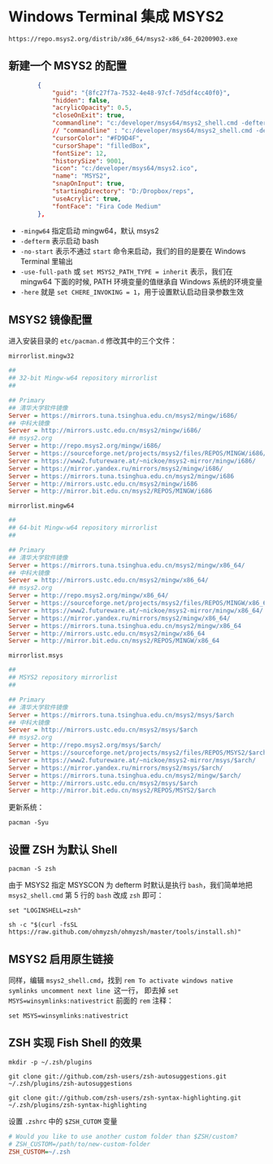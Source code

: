 # Windows Terminal 集成 MSYS2

```
https://repo.msys2.org/distrib/x86_64/msys2-x86_64-20200903.exe
```

## 新建一个 MSYS2 的配置

```json
        {
            "guid": "{8fc27f7a-7532-4e48-97cf-7d5df4cc40f0}",
            "hidden": false,
            "acrylicOpacity": 0.5,
            "closeOnExit": true,
            "commandline": "c:/developer/msys64/msys2_shell.cmd -defterm -no-start -use-full-path -here",
            // "commandline" : "c:/developer/msys64/msys2_shell.cmd -defterm -no-start -use-full-path -here -mingw64",
            "cursorColor": "#FD9D4F",
            "cursorShape": "filledBox",
            "fontSize": 12,
            "historySize": 9001,
            "icon": "c:/developer/msys64/msys2.ico",
            "name": "MSYS2",
            "snapOnInput": true,
            "startingDirectory": "D:/Dropbox/reps",
            "useAcrylic": true,
            "fontFace": "Fira Code Medium"
        },
```

- `-mingw64` 指定启动 mingw64，默认 msys2
- `-defterm` 表示启动 bash
- `-no-start` 表示不通过 `start` 命令来启动，我们的目的是要在 Windows Terminal 里输出
- `-use-full-path` 或 `set MSYS2_PATH_TYPE = inherit` 表示，我们在 mingw64 下面的时候, PATH 环境变量的值继承自 Windows 系统的环境变量
- `-here` 就是 `set CHERE_INVOKING = 1`，用于设置默认启动目录参数生效

## MSYS2 镜像配置

进入安装目录的 `etc/pacman.d` 修改其中的三个文件：

`mirrorlist.mingw32`

```ini
##
## 32-bit Mingw-w64 repository mirrorlist
##

## Primary
## 清华大学软件镜像
Server = https://mirrors.tuna.tsinghua.edu.cn/msys2/mingw/i686/
## 中科大镜像
Server = http://mirrors.ustc.edu.cn/msys2/mingw/i686/
## msys2.org
Server = http://repo.msys2.org/mingw/i686/
Server = https://sourceforge.net/projects/msys2/files/REPOS/MINGW/i686/
Server = https://www2.futureware.at/~nickoe/msys2-mirror/mingw/i686/
Server = https://mirror.yandex.ru/mirrors/msys2/mingw/i686/
Server = https://mirrors.tuna.tsinghua.edu.cn/msys2/mingw/i686
Server = http://mirrors.ustc.edu.cn/msys2/mingw/i686
Server = http://mirror.bit.edu.cn/msys2/REPOS/MINGW/i686
```

`mirrorlist.mingw64`

```ini
##
## 64-bit Mingw-w64 repository mirrorlist
##

## Primary
## 清华大学软件镜像
Server = https://mirrors.tuna.tsinghua.edu.cn/msys2/mingw/x86_64/
## 中科大镜像
Server = http://mirrors.ustc.edu.cn/msys2/mingw/x86_64/
## msys2.org
Server = http://repo.msys2.org/mingw/x86_64/
Server = https://sourceforge.net/projects/msys2/files/REPOS/MINGW/x86_64/
Server = https://www2.futureware.at/~nickoe/msys2-mirror/mingw/x86_64/
Server = https://mirror.yandex.ru/mirrors/msys2/mingw/x86_64/
Server = https://mirrors.tuna.tsinghua.edu.cn/msys2/mingw/x86_64
Server = http://mirrors.ustc.edu.cn/msys2/mingw/x86_64
Server = http://mirror.bit.edu.cn/msys2/REPOS/MINGW/x86_64
```

`mirrorlist.msys`

```ini
##
## MSYS2 repository mirrorlist
##

## Primary
## 清华大学软件镜像
Server = https://mirrors.tuna.tsinghua.edu.cn/msys2/msys/$arch
## 中科大镜像
Server = http://mirrors.ustc.edu.cn/msys2/msys/$arch
## msys2.org
Server = http://repo.msys2.org/msys/$arch/
Server = https://sourceforge.net/projects/msys2/files/REPOS/MSYS2/$arch/
Server = https://www2.futureware.at/~nickoe/msys2-mirror/msys/$arch/
Server = https://mirror.yandex.ru/mirrors/msys2/msys/$arch/
Server = https://mirrors.tuna.tsinghua.edu.cn/msys2/mingw/$arch/
Server = http://mirrors.ustc.edu.cn/msys2/msys/$arch
Server = http://mirror.bit.edu.cn/msys2/REPOS/MSYS2/$arch
```

更新系统：

```shell
pacman -Syu
```

## 设置 ZSH 为默认 Shell

```shell
pacman -S zsh
```

由于 MSYS2 指定 MSYSCON 为 defterm 时默认是执行 `bash`，我们简单地把 `msys2_shell.cmd` 第 5 行的 `bash` 改成 `zsh` 即可：

```shell
set "LOGINSHELL=zsh"
```

```shell
sh -c "$(curl -fsSL https://raw.github.com/ohmyzsh/ohmyzsh/master/tools/install.sh)"
```

## MSYS2 启用原生链接

同样，编辑 `msys2_shell.cmd`，找到 `rem To activate windows native symlinks uncomment next line `这一行， 即去掉 `set MSYS=winsymlinks:nativestrict` 前面的 `rem` 注释：

```
set MSYS=winsymlinks:nativestrict
```

## ZSH 实现 Fish Shell 的效果

```shell
mkdir -p ~/.zsh/plugins

git clone git://github.com/zsh-users/zsh-autosuggestions.git ~/.zsh/plugins/zsh-autosuggestions

git clone git://github.com/zsh-users/zsh-syntax-highlighting.git ~/.zsh/plugins/zsh-syntax-highlighting
```

设置 `.zshrc` 中的 `$ZSH_CUTOM` 变量

```ini
# Would you like to use another custom folder than $ZSH/custom?
# ZSH_CUSTOM=/path/to/new-custom-folder
ZSH_CUSTOM=~/.zsh
```
